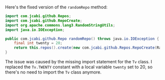 Here's the fixed version of the `randomRepo` method:

```java
import com.jcabi.github.Repos;
import com.jcabi.github.RepoCreate;
import org.apache.commons.lang3.RandomStringUtils;
import java.io.IOException;

public com.jcabi.github.Repo randomRepo() throws java.io.IOException {
    final int twenty = 20;
    return this.repos().create(new com.jcabi.github.Repos.RepoCreate(RandomStringUtils.randomAlphanumeric(twenty), true));
}
```

The issue was caused by the missing import statement for the `Tv` class. I replaced the `Tv.TWENTY` constant with a local variable `twenty` set to 20, so there's no need to import the `Tv` class anymore.
